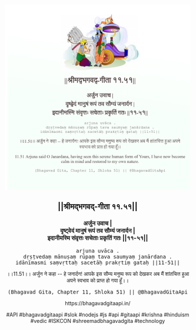 <img src="../../asset/BG_11_51.png"/>
<center><h2>||श्रीमद्‍भगवद्‍-गीता ११.५१||</h2>
<h3>अर्जुन उवाच |<br/>दृष्ट्वेदं मानुषं रूपं तव सौम्यं जनार्दन |<br/>इदानीमस्मि संवृत्तः सचेताः प्रकृतिं गतः ||११-५१||</h3>
<pre>arjuna uvāca .<br/>dṛṣṭvedaṃ mānuṣaṃ rūpaṃ tava saumyaṃ janārdana .<br/>idānīmasmi saṃvṛttaḥ sacetāḥ prakṛtiṃ gataḥ ||11-51||</pre>
<p>।।11.51।। अर्जुन ने कहा -- हे जनार्दन! आपके इस सौम्य मनुष्य रूप को देखकर अब मैं शांतचित्त हुआ अपने स्वभाव को प्राप्त हो गया हूँ।।</p>
<pre>(Bhagavad Gita, Chapter 11, Shloka 51) || @BhagavadGitaApi</pre><p>https://bhagavadgitaapi.in/</p><p>#API #bhagavadgitaapi #slok #nodejs #js #api #gitaapi #krishna #hinduism #vedic #ISKCON #shreemadbhagavadgita #technology</p></center>